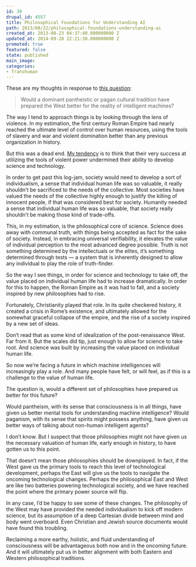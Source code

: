 ```yaml
---
id: 39
drupal_id: 4557
title: Philosophical Foundations for Understanding AI
path: 2013/08/22/philosophical-foundations-understanding-ai
created_at: 2013-08-23 04:37:40.000000000 Z
updated_at: 2014-09-28 22:21:38.000000000 Z
promoted: true
featured: false
state: published
main_image: 
categories:
- Transhuman
---
```

These are my thoughts in response to [this question](https://twitter.com/emmetcole/status/370608859716407296):

> Would a dominant pantheistic or pagan cultural tradition have prepared the West better for the reality of intelligent machines? 

The way I tend to approach things is by looking through the lens of violence. In my estimation, the first century Roman Empire had nearly reached the ultimate level of control over human resources, using the tools of slavery and war and violent domination better than any previous organization in history.

But this was a dead end. [My tendency](http://micahredding.com/blog/2013/05/28/poison-empires) is to think that their very success at utilizing the tools of violent power undermined their ability to develop science and technology.

In order to get past this log-jam, society would need to develop a sort of individualism, a sense that individual human life was so valuable, it really shouldn’t be sacrificed to the needs of the collective. Most societies have valued the needs of the collective highly enough to justify the killing of innocent people, if that was considered best for society. Humanity needed a sense that individual human life was so valuable, that society really shouldn’t be making those kind of trade-offs.

This, in my estimation, is the philosophical core of science. Science does away with communal truth, with things being accepted as fact for the sake of society. Instead, in embracing universal verifiability, it elevates the value of individual perception to the most advanced degree possible. Truth is not something determined by the intellectuals or the elites, it’s something determined through tests — a system that is inherently designed to allow any individual to play the role of truth-finder.

So the way I see things, in order for science and technology to take off, the value placed on individual human life had to increase dramatically. In order for this to happen, the Roman Empire as it was had to fall, and a society inspired by new philosophies had to rise.

Fortunately, Christianity played that role. In its quite checkered history, it created a crisis in Rome’s existence, and ultimately allowed for the somewhat graceful collapse of the empire, and the rise of a society inspired by a new set of ideas.

Don’t read that as some kind of idealization of the post-renaissance West. Far from it. But the scales did tip, just enough to allow for science to take root. And science was built by increasing the value placed on individual human life.

So now we’re facing a future in which machine intelligences will increasingly play a role. And many people have felt, or will feel, as if this is a challenge to the value of human life.

The question is, would a different set of philosophies have prepared us better for this future?

Would pantheism, with its sense that consciousness is in all things, have given us better mental tools for understanding machine intelligence? Would paganism, with its sense that spirits might possess anything, have given us better ways of talking about non-human intelligent agents?

I don’t know. But I suspect that those philosophies might not have given us the necessary valuation of human life, early enough in history, to have gotten us to this point.

That doesn’t mean those philosophies should be downplayed. In fact, if the West gave us the primary tools to reach this level of technological development, perhaps the East will give us the tools to navigate the oncoming technological changes. Perhaps the philosophical East and West are like two batteries powering technological society, and we have reached the point where the primary power source will flip.

In any case, I’d be happy to see some of these changes. The philosophy of the West may have provided the needed individualism to kick off modern science, but its assumption of a deep Cartesian divide between mind and body went overboard. Even Christian and Jewish source documents would have found this troubling. 

Reclaiming a more earthy, holistic, and fluid understanding of consciousness will be advantageous both now and in the oncoming future. And it will ultimately put us in better alignment with both Eastern and Western philosophical traditions.
